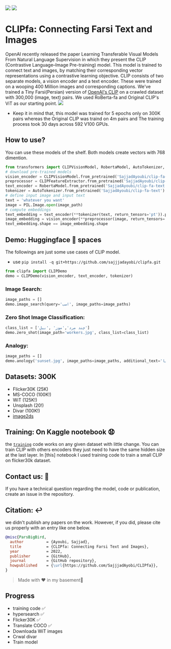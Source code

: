 <span align="center">
    <a href="https://huggingface.co/SajjadAyoubi/"><img src="https://img.shields.io/static/v1?label=%F0%9F%A4%97%20Hugging%20Face&message=SajjadAyoubi&color=yellow"></a>
    <a href="https://colab.research.google.com/github/sajjjadayobi/PersianQA/blob/main/notebooks/Demo.ipynb"><img src="https://img.shields.io/static/v1?label=Colab&message=Demo&logo=Google%20Colab&color=f9ab00"></a>
</span>

# CLIPfa: Connecting Farsi Text and Images
OpenAI recently released the paper Learning Transferable Visual Models From Natural Language Supervision in which they present the CLIP (Contrastive Language–Image Pre-training) model. This model is trained to connect text and images, by matching their corresponding vector representations using a contrastive learning objective. CLIP consists of two separate models, a vision encoder and a text encoder. These were trained on a wooping 400 Million images and corresponding captions. We've trained a Tiny Farsi(Persian) version of [OpenAI's CLIP](https://openai.com/blog/clip/) on a crawled dataset with 300,000 (image, text) pairs. We used RoBerta-fa and Original CLIP's ViT as our starting point.
![](https://github.com/sajjjadayobi/CLIPfa/blob/main/assets/clipfa.png)
- Keep it in mind that, this model was trained for 5 epochs only on 300K pairs whereas the Original CLIP was traind on 4m pairs and The training process took 30 days across 592 V100 GPUs.

## How to use?
You can use these models of the shelf. Both models create vectors with 768 dimention.
```python
from transformers import CLIPVisionModel, RobertaModel, AutoTokenizer, CLIPFeatureExtractor
# download pre-trained models
vision_encoder = CLIPVisionModel.from_pretrained('SajjadAyoubi/clip-fa-vision')
preprocessor = CLIPFeatureExtractor.from_pretrained('SajjadAyoubi/clip-fa-vision')
text_encoder = RobertaModel.from_pretrained('SajjadAyoubi/clip-fa-text')
tokenizer = AutoTokenizer.from_pretrained('SajjadAyoubi/clip-fa-text')
# define input image and input text
text = 'whatever you want'
image = PIL.Image.open(image_path)
# compute embeddings
text_embedding = text_encoder(**tokenizer(text, return_tensors='pt')).pooler_output
image_embedding = vision_encoder(**preprocessor(image, return_tensors='pt')).pooler_output
text_embedding.shape == image_embedding.shape
```

## Demo: Huggingface 🤗 spaces
The followings are just some use cases of CLIP model.
- use `pip install -q git+https://github.com/sajjjadayobi/clipfa.git`
```python
from clipfa import CLIPDemo
demo = CLIPDemo(vision_encoder, text_encoder, tokenizer)
```
### Image Search:
```python
image_paths = []
demo.image_search(query='اسب', image_paths=image_paths)
```
### Zero Shot Image Classification:
```python
class_list = ['چند مرد','موز' ,'بیل']
demo.zero_shot(image_path='workers.jpg', class_list=class_list)
```
### Analogy: 
```python
image_paths = []
demo.anology('sunset.jpg', image_paths=image_paths, additional_text='دریا')
```

## Datasets: 300K
- Flicker30K (25K)
- MS-COCO (100K!)
- WiT (125K!)
- Unsplash (20!)
- Divar (100K!)
- [image2ds](https://github.com/rom1504/img2dataset)


## Training: On Kaggle nootebook 😧
the [`training`]() code works on any given dataset with little change. You can train CLIP with others encoders they just need to have the same hidden size at the last layer. In [this] notebook I used training code to train a small CLIP on flicker30k dataset.

## Contact us: :open_hands:
If you have a technical question regarding the model, code or publication, create an issue in the repository.

## Citation: ↩️
we didn't publish any papers on the work. However, if you did, please cite us properly with an entry like one below.
```bibtex
@misc{ParsBigBird,
  author          = {Ayoubi, Sajjad},
  title           = {CLIPfa: Connecting Farsi Text and Images},
  year            = 2022,
  publisher       = {GitHub},
  journal         = {GitHub repository},
  howpublished    = {\url{https://github.com/SajjjadAyobi/CLIPfa}},
}
```
> Made with ❤️ in my basement🤫

## Progress
- training code ✅
- hypersearch ✅
- Flicker30K ✅
- Translate COCO ✅
- Downloada WiT images
- Crwal divar
- Train model
